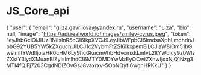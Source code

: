 # JS_Core_api

{
    "user": {
        "email": "gliza.gavrilova@yandex.ru",
        "username": "Liza",
        "bio": null,
        "image": "https://api.realworld.io/images/smiley-cyrus.jpeg",
        "token": "eyJhbGciOiJIUzI1NiIsInR5cCI6IkpXVCJ9.eyJlbWFpbCI6ImdsaXphLmdhdnJpbG92YUB5YW5kZXgucnUiLCJ1c2VybmFtZSI6IkxpemEiLCJiaW8iOm51bGwsImltYWdlIjoiaHR0cHM6Ly9hcGkucmVhbHdvcmxkLmlvL2ltYWdlcy9zbWlsZXktY3lydXMuanBlZyIsImlhdCI6MTY0MDYwMzEyOCwiZXhwIjoxNjQ1Nzg3MTI4fQ.Fj7203CgdNDlZOvGsJ8vaxrxv-5OpNQyfI6wghHRKkU"
    }
}
